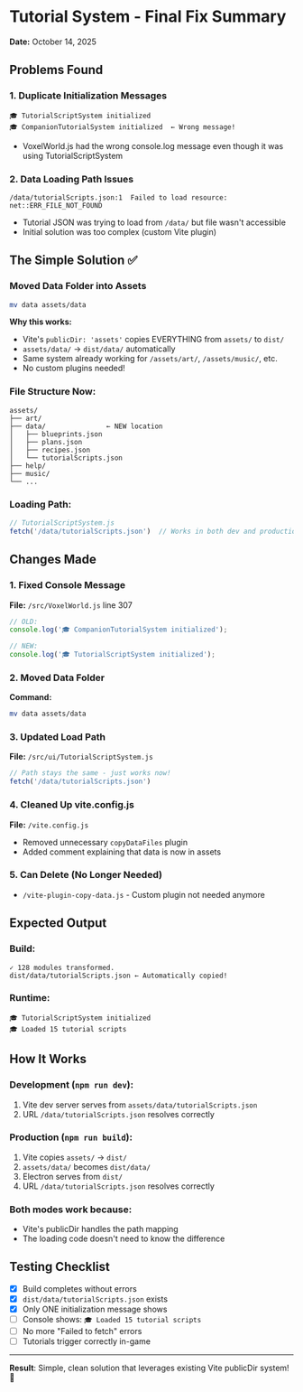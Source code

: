 # Tutorial System - Final Fix Summary
**Date:** October 14, 2025

## Problems Found

### 1. Duplicate Initialization Messages
```
🎓 TutorialScriptSystem initialized
🎓 CompanionTutorialSystem initialized  ← Wrong message!
```
- VoxelWorld.js had the wrong console.log message even though it was using TutorialScriptSystem

### 2. Data Loading Path Issues
```
/data/tutorialScripts.json:1  Failed to load resource: net::ERR_FILE_NOT_FOUND
```
- Tutorial JSON was trying to load from `/data/` but file wasn't accessible
- Initial solution was too complex (custom Vite plugin)

## The Simple Solution ✅

### Moved Data Folder into Assets
```bash
mv data assets/data
```

**Why this works:**
- Vite's `publicDir: 'assets'` copies EVERYTHING from `assets/` to `dist/`
- `assets/data/` → `dist/data/` automatically
- Same system already working for `/assets/art/`, `/assets/music/`, etc.
- No custom plugins needed!

### File Structure Now:
```
assets/
├── art/
├── data/               ← NEW location
│   ├── blueprints.json
│   ├── plans.json
│   ├── recipes.json
│   └── tutorialScripts.json
├── help/
├── music/
└── ...
```

### Loading Path:
```javascript
// TutorialScriptSystem.js
fetch('/data/tutorialScripts.json')  // Works in both dev and production!
```

## Changes Made

### 1. Fixed Console Message
**File:** `/src/VoxelWorld.js` line 307
```javascript
// OLD:
console.log('🎓 CompanionTutorialSystem initialized');

// NEW:
console.log('🎓 TutorialScriptSystem initialized');
```

### 2. Moved Data Folder
**Command:**
```bash
mv data assets/data
```

### 3. Updated Load Path
**File:** `/src/ui/TutorialScriptSystem.js`
```javascript
// Path stays the same - just works now!
fetch('/data/tutorialScripts.json')
```

### 4. Cleaned Up vite.config.js
**File:** `/vite.config.js`
- Removed unnecessary `copyDataFiles` plugin
- Added comment explaining that data is now in assets

### 5. Can Delete (No Longer Needed)
- `/vite-plugin-copy-data.js` - Custom plugin not needed anymore

## Expected Output

### Build:
```
✓ 128 modules transformed.
dist/data/tutorialScripts.json ← Automatically copied!
```

### Runtime:
```
🎓 TutorialScriptSystem initialized
🎓 Loaded 15 tutorial scripts
```

## How It Works

### Development (`npm run dev`):
1. Vite dev server serves from `assets/data/tutorialScripts.json`
2. URL `/data/tutorialScripts.json` resolves correctly

### Production (`npm run build`):
1. Vite copies `assets/` → `dist/`
2. `assets/data/` becomes `dist/data/`
3. Electron serves from `dist/`
4. URL `/data/tutorialScripts.json` resolves correctly

### Both modes work because:
- Vite's publicDir handles the path mapping
- The loading code doesn't need to know the difference

## Testing Checklist

- [x] Build completes without errors
- [x] `dist/data/tutorialScripts.json` exists
- [x] Only ONE initialization message shows
- [ ] Console shows: `🎓 Loaded 15 tutorial scripts`
- [ ] No more "Failed to fetch" errors
- [ ] Tutorials trigger correctly in-game

---

**Result**: Simple, clean solution that leverages existing Vite publicDir system! 🎯

